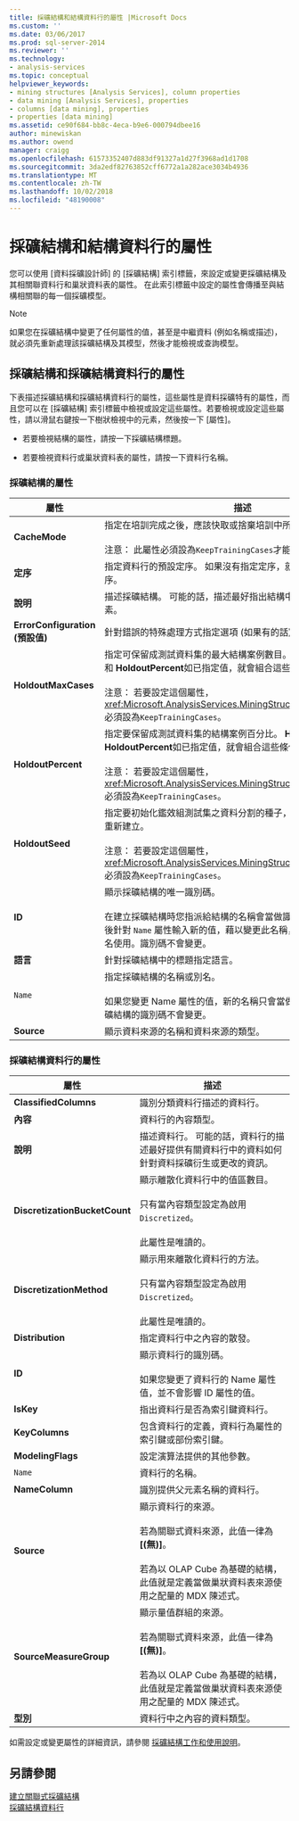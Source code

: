 ```yaml
---
title: 採礦結構和結構資料行的屬性 |Microsoft Docs
ms.custom: ''
ms.date: 03/06/2017
ms.prod: sql-server-2014
ms.reviewer: ''
ms.technology:
- analysis-services
ms.topic: conceptual
helpviewer_keywords:
- mining structures [Analysis Services], column properties
- data mining [Analysis Services], properties
- columns [data mining], properties
- properties [data mining]
ms.assetid: ce90f684-bb8c-4eca-b9e6-000794dbee16
author: minewiskan
ms.author: owend
manager: craigg
ms.openlocfilehash: 61573352407d883df91327a1d27f3968ad1d1708
ms.sourcegitcommit: 3da2edf82763852cff6772a1a282ace3034b4936
ms.translationtype: MT
ms.contentlocale: zh-TW
ms.lasthandoff: 10/02/2018
ms.locfileid: "48190008"
---
```

# <a name="properties-for-mining-structure-and-structure-columns"></a>採礦結構和結構資料行的屬性
  您可以使用 [資料採礦設計師] 的 [採礦結構] 索引標籤，來設定或變更採礦結構及其相關聯資料行和巢狀資料表的屬性。 在此索引標籤中設定的屬性會傳播至與結構相關聯的每一個採礦模型。  
  
> [!NOTE]  
>  如果您在採礦結構中變更了任何屬性的值，甚至是中繼資料 (例如名稱或描述)，就必須先重新處理該採礦結構及其模型，然後才能檢視或查詢模型。  
  
## <a name="properties-of-mining-structures-and-mining-structure-columns"></a>採礦結構和採礦結構資料行的屬性  
 下表描述採礦結構和採礦結構資料行的屬性，這些屬性是資料採礦特有的屬性，而且您可以在 [採礦結構] 索引標籤中檢視或設定這些屬性。若要檢視或設定這些屬性，請以滑鼠右鍵按一下樹狀檢視中的元素，然後按一下 [屬性]。  
  
-   若要檢視結構的屬性，請按一下採礦結構標題。  
  
-   若要檢視資料行或巢狀資料表的屬性，請按一下資料行名稱。  
  
### <a name="properties-of-the-mining-structure"></a>採礦結構的屬性  
  
|屬性|描述|  
|--------------|-----------------|  
|**CacheMode**|指定在培訓完成之後，應該快取或捨棄培訓中所使用的案例。<br /><br /> 注意： 此屬性必須設為`KeepTrainingCases`才能啟用鑽研和鑑效組。|  
|**定序**|指定資料行的預設定序。 如果沒有指定定序，就會使用伺服器的定序。|  
|**說明**|描述採礦結構。 可能的話，描述最好指出結構中資料的用途和構成要素。|  
|**ErrorConfiguration (預設值)**|針對錯誤的特殊處理方式指定選項 (如果有的話)。|  
|**HoldoutMaxCases**|指定可保留成測試資料集的最大結構案例數目。  **HoldoutMaxCases** 和 **HoldoutPercent**如已指定值，就會組合這些條件。<br /><br /> 注意： 若要設定這個屬性，<xref:Microsoft.AnalysisServices.MiningStructure.CacheMode%2A>必須設為`KeepTrainingCases`。|  
|**HoldoutPercent**|指定要保留成測試資料集的結構案例百分比。 **HoldoutMaxCases** 和 **HoldoutPercent**如已指定值，就會組合這些條件。<br /><br /> 注意： 若要設定這個屬性，<xref:Microsoft.AnalysisServices.MiningStructure.CacheMode%2A>必須設為`KeepTrainingCases`。|  
|**HoldoutSeed**|指定要初始化鑑效組測試集之資料分割的種子，以便確保測試資料集可重新建立。<br /><br /> 注意： 若要設定這個屬性，<xref:Microsoft.AnalysisServices.MiningStructure.CacheMode%2A>必須設為`KeepTrainingCases`。|  
|**ID**|顯示採礦結構的唯一識別碼。<br /><br /> 在建立採礦結構時您指派給結構的名稱會當做識別碼使用。 如果您之後針對 `Name` 屬性輸入新的值，藉以變更此名稱，新的名稱只會當做別名使用。識別碼不會變更。|  
|**語言**|針對採礦結構中的標題指定語言。|  
|`Name`|指定採礦結構的名稱或別名。<br /><br /> 如果您變更 Name 屬性的值，新的名稱只會當做標題或別名使用。採礦結構的識別碼不會變更。|  
|**Source**|顯示資料來源的名稱和資料來源的類型。|  
  
### <a name="properties-of-the-mining-structure-columns"></a>採礦結構資料行的屬性  
  
|屬性|描述|  
|--------------|-----------------|  
|**ClassifiedColumns**|識別分類資料行描述的資料行。|  
|**內容**|資料行的內容類型。|  
|**說明**|描述資料行。 可能的話，資料行的描述最好提供有關資料行中的資料如何針對資料採礦衍生或更改的資訊。|  
|**DiscretizationBucketCount**|顯示離散化資料行中的值區數目。<br /><br /> 只有當內容類型設定為啟用`Discretized`。<br /><br /> 此屬性是唯讀的。|  
|**DiscretizationMethod**|顯示用來離散化資料行的方法。<br /><br /> 只有當內容類型設定為啟用`Discretized`。<br /><br /> 此屬性是唯讀的。|  
|**Distribution**|指定資料行中之內容的散發。|  
|**ID**|顯示資料行的識別碼。<br /><br /> 如果您變更了資料行的 Name 屬性值，並不會影響 ID 屬性的值。|  
|**IsKey**|指出資料行是否為索引鍵資料行。|  
|**KeyColumns**|包含資料行的定義，資料行為屬性的索引鍵或部份索引鍵。|  
|**ModelingFlags**|設定演算法提供的其他參數。|  
|`Name`|資料行的名稱。|  
|**NameColumn**|識別提供父元素名稱的資料行。|  
|**Source**|顯示資料行的來源。<br /><br /> 若為關聯式資料來源，此值一律為 **[(無)]**。<br /><br /> 若為以 OLAP Cube 為基礎的結構，此值就是定義當做巢狀資料表來源使用之配量的 MDX 陳述式。|  
|**SourceMeasureGroup**|顯示量值群組的來源。<br /><br /> 若為關聯式資料來源，此值一律為 **[(無)]**。<br /><br /> 若為以 OLAP Cube 為基礎的結構，此值就是定義當做巢狀資料表來源使用之配量的 MDX 陳述式。|  
|**型別**|資料行中之內容的資料類型。|  
  
 如需設定或變更屬性的詳細資訊，請參閱 [採礦結構工作和使用說明](mining-structure-tasks-and-how-tos.md)。  
  
## <a name="see-also"></a>另請參閱  
 [建立關聯式採礦結構](create-a-relational-mining-structure.md)   
 [採礦結構資料行](mining-structure-columns.md)  
  
  
